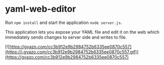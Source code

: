 # yaml-web-editor

Run `npm install` and start the application `node server.js`.

This application lets you expose your YAML file and edit it on the web which immediately sends changes to server side and writes to file.

[![https://gyazo.com/cc3b912e9b2984752b6335ee0870c557](https://i.gyazo.com/cc3b912e9b2984752b6335ee0870c557.gif)](https://gyazo.com/cc3b912e9b2984752b6335ee0870c557)

